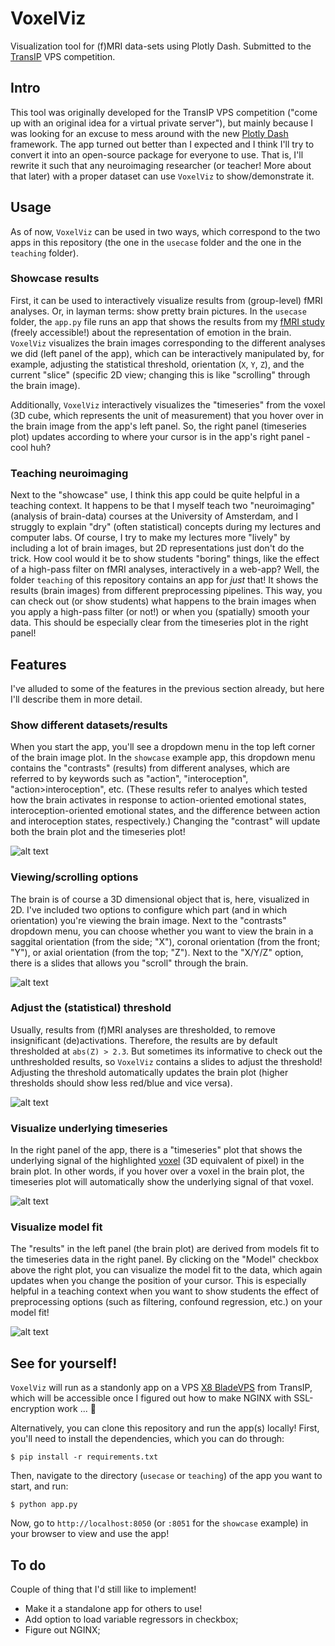 # VoxelViz
Visualization tool for (f)MRI data-sets using Plotly Dash. Submitted to the [TransIP](https://www.transip.nl/) VPS competition.

## Intro
This tool was originally developed for the TransIP VPS competition ("come up with an original idea
for a virtual private server"), but mainly because I was looking for an excuse to mess around with
the new [Plotly Dash](https://plot.ly/dash) framework. The app turned out better than I expected and
I think I'll try to convert it into an open-source package for everyone to use. That is, I'll rewrite
it such that any neuroimaging researcher (or teacher! More about that later) with a proper dataset
can use `VoxelViz` to show/demonstrate it.

## Usage
As of now, `VoxelViz` can be used in two ways, which correspond to the two apps in this
repository (the one in the `usecase` folder and the one in the `teaching` folder).

### Showcase results
First, it can be used to interactively visualize results from (group-level) fMRI analyses. 
Or, in layman terms: show pretty brain pictures. In the `usecase` folder, the `app.py` file
runs an app that shows the results from my [fMRI study](https://academic.oup.com/scan/article/12/7/1025/3798709/Shared-states-using-MVPA-to-test-neural-overlap) (freely accessible!) about the representation
of emotion in the brain. `VoxelViz` visualizes the brain images corresponding to the different
analyses we did (left panel of the app), which can be interactively manipulated by, for example, adjusting the statistical
threshold, orientation (`X`, `Y`, `Z`), and the current "slice" (specific 2D view; changing this is 
like "scrolling" through the brain image).

Additionally, `VoxelViz` interactively visualizes the
"timeseries" from the voxel (3D cube, which represents the unit of measurement) that you hover over
in the brain image from the app's left panel. So, the right panel (timeseries plot) updates according
to where your cursor is in the app's right panel - cool huh? 

### Teaching neuroimaging
Next to the "showcase" use, I think this app could be quite helpful in a teaching context. 
It happens to be that I myself teach two "neuroimaging" (analysis of brain-data) courses at the
University of Amsterdam, and I struggly to explain "dry" (often statistical) concepts during my
lectures and computer labs. Of course, I try to make my lectures more "lively" by including a lot
of brain images, but 2D representations just don't do the trick. How cool would it be to show students
"boring" things, like the effect of a high-pass filter on fMRI analyses, interactively in a web-app?
Well, the folder `teaching` of this repository contains an app for *just* that! It shows the results
(brain images) from different preprocessing pipelines. This way, you can check out (or show students)
what happens to the brain images when you apply a high-pass filter (or not!) or when you (spatially)
smooth your data. This should be especially clear from the timeseries plot in the right panel!

## Features
I've alluded to some of the features in the previous section already, but here I'll describe them
in more detail.

### Show different datasets/results
When you start the app, you'll see a dropdown menu in the top left corner of the brain image plot.
In the `showcase` example app, this dropdown menu contains the "contrasts" (results) from different
analyses, which are referred to by keywords such as "action", "interoception", "action>interoception", etc.
(These results refer to analyes which tested how the brain activates in response to action-oriented emotional
states, interoception-oriented emotional states, and the difference between action and interoception states,
respectively.) Changing the "contrast" will update both the brain plot and the timeseries plot!

![alt text](https://github.com/lukassnoek/VoxelViz/raw/master/img/different_datasets.gif "Logo Title Text 1")

### Viewing/scrolling options
The brain is of course a 3D dimensional object that is, here, visualized in 2D. I've included two options
to configure which part (and in which orientation) you're viewing the brain image. Next to the "contrasts"
dropdown menu, you can choose whether you want to view the brain in a saggital orientation (from the side; "X"),
coronal orientation (from the front; "Y"), or axial orientation (from the top; "Z"). Next to the "X/Y/Z" option,
there is a slides that allows you "scroll" through the brain.

![alt text](https://github.com/lukassnoek/VoxelViz/raw/master/img/scrolling.gif "Logo Title Text 1")

### Adjust the (statistical) threshold
Usually, results from (f)MRI analyses are thresholded, to remove insignificant (de)activations. Therefore,
the results are by default thresholded at `abs(Z) > 2.3`. But sometimes its informative to check out the
unthresholded results, so `VoxelViz` contains a slides to adjust the threshold! Adjusting the threshold
automatically updates the brain plot (higher thresholds should show less red/blue and vice versa).

![alt text](https://github.com/lukassnoek/VoxelViz/raw/master/img/thresholding.gif "Logo Title Text 1")

### Visualize underlying timeseries
In the right panel of the app, there is a "timeseries" plot that shows the underlying signal of
the highlighted [voxel](https://en.wikipedia.org/wiki/Voxel) (3D equivalent of pixel) in the brain plot.
In other words, if you hover over a voxel in the brain plot, the timeseries plot will automatically show
the underlying signal of that voxel. 

![alt text](https://github.com/lukassnoek/VoxelViz/raw/master/img/hover.gif "Logo Title Text 1")

### Visualize model fit
The "results" in the left panel (the brain plot) are derived from models fit to the timeseries data
in the right panel. By clicking on the "Model" checkbox above the right plot, you can visualize the model
fit to the data, which again updates when you change the position of your cursor. This is especially helpful
in a teaching context when you want to show students the effect of preprocessing options (such as filtering,
confound regression, etc.) on your model fit! 

![alt text](https://github.com/lukassnoek/VoxelViz/raw/master/img/model.gif "Logo Title Text 1")

## See for yourself!
`VoxelViz` will run as a standonly app on a VPS [X8 BladeVPS](https://www.transip.nl/vps/)
from TransIP, which will be accessible once I figured out how to make NGINX with SSL-encryption
work ... :grimacing:

Alternatively, you can clone this repository and run the app(s) locally! First, you'll need to
install the dependencies, which you can do through:

	$ pip install -r requirements.txt

Then, navigate to the directory (`usecase` or `teaching`) of the app you want to start, and
run:

	$ python app.py

Now, go to `http://localhost:8050` (or `:8051` for the `showcase` example) in your browser
to view and use the app!

## To do
Couple of thing that I'd still like to implement!

- Make it a standalone app for others to use! 
- Add option to load variable regressors in checkbox;
- Figure out NGINX;
